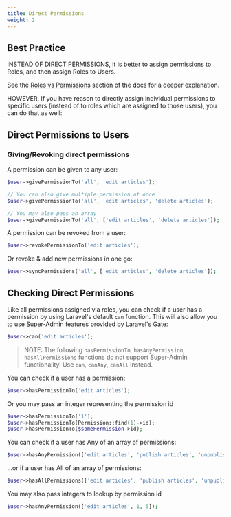 ```yaml
---
title: Direct Permissions
weight: 2
---
```


## Best Practice

INSTEAD OF DIRECT PERMISSIONS, it is better to assign permissions to Roles, and then assign Roles to Users.

See the [Roles vs Permissions](../best-practices/roles-vs-permissions) section of the docs for a deeper explanation.

HOWEVER, If you have reason to directly assign individual permissions to specific users (instead of to roles which are assigned to those users), you can do that as well:

## Direct Permissions to Users

### Giving/Revoking direct permissions

A permission can be given to any user:

```php
$user->givePermissionTo('all', 'edit articles');

// You can also give multiple permission at once
$user->givePermissionTo('all', 'edit articles', 'delete articles');

// You may also pass an array
$user->givePermissionTo('all', ['edit articles', 'delete articles']);
```

A permission can be revoked from a user:

```php
$user->revokePermissionTo('edit articles');
```

Or revoke & add new permissions in one go:

```php
$user->syncPermissions('all', ['edit articles', 'delete articles']);
```

## Checking Direct Permissions
Like all permissions assigned via roles, you can check if a user has a permission by using Laravel's default `can` function. This will also allow you to use Super-Admin features provided by Laravel's Gate:

```php
$user->can('edit articles');
```

> NOTE: The following `hasPermissionTo`, `hasAnyPermission`, `hasAllPermissions` functions do not support Super-Admin functionality. Use `can`, `canAny`, `canAll` instead.

You can check if a user has a permission:

```php
$user->hasPermissionTo('edit articles');
```

Or you may pass an integer representing the permission id

```php
$user->hasPermissionTo('1');
$user->hasPermissionTo(Permission::find(1)->id);
$user->hasPermissionTo($somePermission->id);
```

You can check if a user has Any of an array of permissions:

```php
$user->hasAnyPermission(['edit articles', 'publish articles', 'unpublish articles']);
```

...or if a user has All of an array of permissions:

```php
$user->hasAllPermissions(['edit articles', 'publish articles', 'unpublish articles']);
```

You may also pass integers to lookup by permission id

```php
$user->hasAnyPermission(['edit articles', 1, 5]);
```
